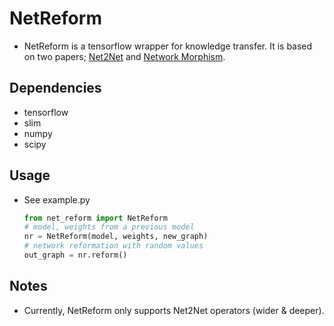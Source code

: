 # NetReform
  - NetReform is a tensorflow wrapper for knowledge transfer. It is based on two papers; [Net2Net](http://arxiv.org/abs/1511.05641) and [Network Morphism](http://arxiv.org/abs/1603.01670).

## Dependencies
  - tensorflow
  - slim
  - numpy
  - scipy

## Usage
  - See example.py

    ```python
    from net_reform import NetReform
    # model, weights from a previous model
    nr = NetReform(model, weights, new_graph)
    # network reformation with random values
    out_graph = nr.reform()
    ```

## Notes
  - Currently, NetReform only supports Net2Net operators (wider & deeper). 
